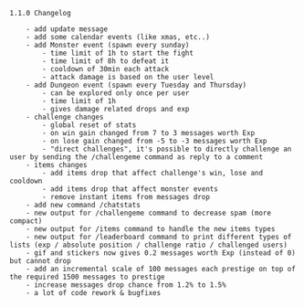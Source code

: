 
    1.1.0 Changelog

        - add update message
        - add some calendar events (like xmas, etc..)
        - add Monster event (spawn every sunday)
            - time limit of 1h to start the fight
            - time limit of 8h to defeat it
            - cooldown of 30min each attack
            - attack damage is based on the user level
        - add Dungeon event (spawn every Tuesday and Thursday)
            - can be explored only once per user
            - time limit of 1h 
            - gives damage related drops and exp
        - challenge changes
            - global reset of stats
            - on win gain changed from 7 to 3 messages worth Exp
            - on lose gain changed from -5 to -3 messages worth Exp
            - "direct challenges", it's possible to directly challenge an user by sending the /challengeme command as reply to a comment
        - items changes
            - add items drop that affect challenge's win, lose and cooldown
            - add items drop that affect monster events
            - remove instant items from messages drop
        - add new command /chatstats 
        - new output for /challengeme command to decrease spam (more compact)
        - new output for /items command to handle the new items types
        - new output for /leaderboard command to print different types of lists (exp / absolute position / challenge ratio / challenged users)
        - gif and stickers now gives 0.2 messages worth Exp (instead of 0) but cannot drop
        - add an incremental scale of 100 messages each prestige on top of the required 1500 messages to prestige
        - increase messages drop chance from 1.2% to 1.5%
        - a lot of code rework & bugfixes
        
